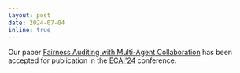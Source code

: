 ```yaml
---
layout: post
date: 2024-07-04
inline: true
---
```


Our paper [Fairness Auditing with Multi-Agent Collaboration](https://arxiv.org/abs/2402.08522) has been accepted for publication in the [ECAI'24](https://www.ecai2024.eu) conference.